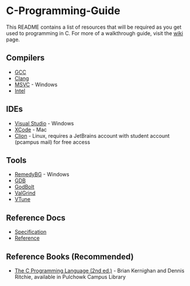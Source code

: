 # C-Programming-Guide

This README contains a list of resources that will be required as you get used to programming in C. 
For more of a walkthrough guide, visit the [wiki](https://github.com/IT-Club-Pulchowk/C-Programming-Guide/wiki) page.


## Compilers
* [GCC](https://gcc.gnu.org/)
* [Clang](https://clang.llvm.org/)
* [MSVC](https://developer.microsoft.com/en-US/windows/downloads/windows-10-sdk/) - Windows
* [Intel](https://software.intel.com/content/www/us/en/develop/tools/oneapi/components/dpc-compiler.html#gs.zaftxw)

## IDEs
* [Visual Studio](https://visualstudio.microsoft.com/vs/features/cplusplus/) - Windows
* [XCode](https://developer.apple.com/xcode/) - Mac
* [Clion](https://www.jetbrains.com/clion/) - Linux, requires a JetBrains account with student account (pcampus mail) for free access

## Tools
* [RemedyBG](https://remedybg.itch.io/remedybg) - Windows
* [GDB](https://www.gnu.org/software/gdb/)
* [GodBolt](https://godbolt.org/)
* [ValGrind](https://valgrind.org/)
* [VTune](https://software.intel.com/content/www/us/en/develop/tools/oneapi/components/vtune-profiler.html#gs.zaft1e)

## Reference Docs
* [Specification](http://www.open-std.org/JTC1/SC22/WG14/)
* [Reference](https://en.cppreference.com/w/c)

## Reference Books (Recommended)
* [The C Programming Language (2nd ed.)](https://www.amazon.com/Programming-Language-2nd-Brian-Kernighan/dp/0131103628) - Brian Kernighan and Dennis Ritchie, available in Pulchowk Campus Library
